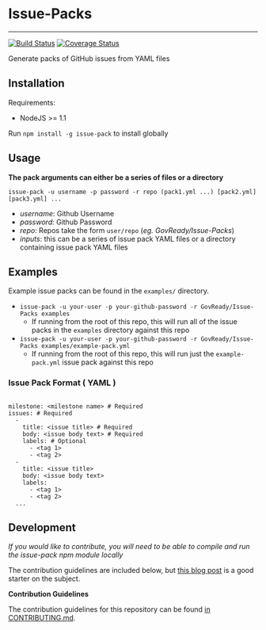 # Issue-Packs
* * *

[![Build Status](https://travis-ci.org/GovReady/Issue-Packs.svg?branch=master)](https://travis-ci.org/GovReady/Issue-Packs)  [![Coverage Status](https://coveralls.io/repos/github/GovReady/Issue-Packs/badge.svg?branch=master)](https://coveralls.io/github/GovReady/Issue-Packs?branch=master)

Generate packs of GitHub issues from YAML files

## Installation

Requirements:

* NodeJS >= 1.1

Run `npm install -g issue-pack` to install globally

## Usage

**The pack arguments can either be a series of files or a directory**

`issue-pack -u username -p password -r repo (pack1.yml ...) [pack2.yml] [pack3.yml] ...`

  * _username_: Github Username
  * _password_: Github Password
  * _repo_: Repos take the form `user/repo` (_eg. GovReady/Issue-Packs_)
  * _inputs_: this can be a series of issue pack YAML files or a directory containing issue pack YAML files

## Examples

Example issue packs can be found in the `examples/` directory.

* `issue-pack -u your-user -p your-github-password -r GovReady/Issue-Packs examples`
  * If running from the root of this repo, this will run all of the issue packs in the `examples` directory against this repo
* `issue-pack -u your-user -p your-github-password -r GovReady/Issue-Packs examples/example-pack.yml`
  * If running from the root of this repo, this will run just the `example-pack.yml` issue pack against this repo

### Issue Pack Format ( YAML )

```

milestone: <milestone name> # Required
issues: # Required
  -
    title: <issue title> # Required
    body: <issue body text> # Required
    labels: # Optional
      - <tag 1>
      - <tag 2>
  -
    title: <issue title>
    body: <issue body text>
    labels:
      - <tag 1>
      - <tag 2>
  ...

```

## Development

_If you would like to contribute, you will need to be able to compile and run the issue-pack npm module locally_

The contribution guidelines are included below, but [this blog post](http://javascriptplayground.com/blog/2015/03/node-command-line-tool/) is a good starter on the subject.

**Contribution Guidelines**

The contribution guidelines for this repository can be found [in CONTRIBUTING.md](https://github.com/GovReady/Issue-Packs/blob/master/CONTRIBUTING.md).
